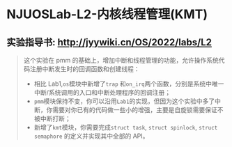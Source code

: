 # NJUOSLab-L2-内核线程管理(KMT)

##  实验指导书: http://jyywiki.cn/OS/2022/labs/L2


>   这个实验在 pmm 的基础上，增加中断和线程管理的功能，允许操作系统代码注册中断发生时的回调函数和创建线程：
> * 相比 Lab1,`os`模块中新增了`trap` 和`on_irq`两个函数，分别是系统中唯一中断/系统调用的入口和中断处理程序的回调注册；
> * `pmm`模块保持不变，你可以沿用`Lab1`的实现，但因为这个实验中多了中断，你需要对你已有的代码做一些小的增强，主要是自旋锁需要保证不被中断打断；
> * 新增了`kmt`模块，你需要完成`struct task`, `struct spinlock`, `struct semaphore` 的定义并实现其中全部的 API。


